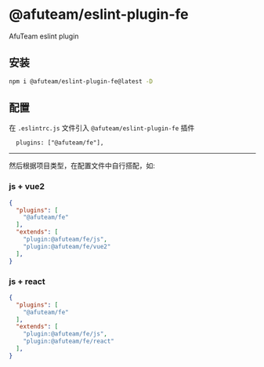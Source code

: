# @afuteam/eslint-plugin-fe
AfuTeam eslint plugin

## 安装
```bash
npm i @afuteam/eslint-plugin-fe@latest -D
```

## 配置

在  `.eslintrc.js` 文件引入 ```@afuteam/eslint-plugin-fe``` 插件

```
  plugins: ["@afuteam/fe"],
```

<hr >
然后根据项目类型，在配置文件中自行搭配，如:

###  js + vue2
```json
{
  "plugins": [
    "@afuteam/fe"
  ],
  "extends": [
    "plugin:@afuteam/fe/js",
    "plugin:@afuteam/fe/vue2"
  ],
}
```

### js + react
```json
{
  "plugins": [
    "@afuteam/fe"
  ],
  "extends": [
    "plugin:@afuteam/fe/js",
    "plugin:@afuteam/fe/react"
  ],
}
```

